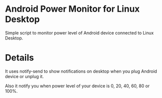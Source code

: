 # Android Power Monitor for Linux Desktop
Simple script to monitor power level of Android device connected to Linux Desktop.

# Details
It uses notify-send to show notifications on desktop when you plug Android device or unplug it.

Also it notify you when power level of your device is 0, 20, 40, 60, 80 or 100%.
